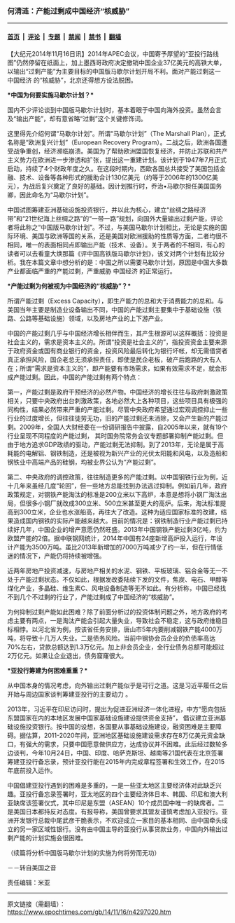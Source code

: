 ### 何清涟：产能过剩成中国经济“核威胁”

---

#### [首页](../../../..?n4297020) &nbsp;|&nbsp; [评论](../../../../../epoch-comment?n4297020) &nbsp;|&nbsp; [专题](../../../../../epoch-special?n4297020) &nbsp;|&nbsp; [禁闻](../../../../../epoch-news?n4297020) &nbsp;|&nbsp; [禁书](../../../../../books?n4297020) &nbsp;|&nbsp; [翻墙](https://github.com/gfw-breaker/nogfw/blob/master/README.md?n4297020)


<div class="post_content" id="artbody" itemprop="articleBody">
 <!-- article content begin -->
 <p>
  【大纪元2014年11月16日讯】2014年APEC会议，中国寄予厚望的“亚投行路线图”仍然停留在纸面上，加上墨西哥政府决定撤销中国企业37亿美元的高铁大单，以输出“过剩产能”为主要目标的中国版马歇尔计划开局不利。面对产能过剩这一
  <ok href="https://www.epochtimes.com/gb/tag/%E4%B8%AD%E5%9B%BD%E7%BB%8F%E6%B5%8E.html">
   中国经济
  </ok>
  的“核威胁”，北京还得想方设法脱困。
 </p>
 <p>
  <b>
   *中国为何要实施马歇尔计划？*
  </b>
 </p>
 <p>
  国内不少评论谈到中国版马歇尔计划时，基本着眼于中国向海外投资。虽然会言及“输出产能”，却有意省略“过剩”这个关键修饰词。
 </p>
 <p>
  这里得先介绍何谓“马歇尔计划”。所谓“马歇尔计划”（The Marshall Plan），正式名称是“欧洲复兴计划”（European Recovery Program）。二战之后，欧洲各国遭受战争重创，经济濒临崩溃。美国为了帮助欧洲盟国恢复经济，并防止苏联和共产主义势力在欧洲进一步渗透和扩张，提出这一重建计划。该计划于1947年7月正式启动，持续了4个财政年度之久。在这段时期内，西欧各国总共接受了美国包括金融、技术、设备等各种形式的援助合计130亿美元（约等于2006年的1300亿美元），为战后复兴奠定了良好的基础。因计划推行时，乔治•马歇尔担任美国国务卿，因此命名为“马歇尔计划”。
 </p>
 <p>
  中国试图筹建亚洲基础设施投资银行，并以此为核心，建立“丝绸之路经济带”和“21世纪海上丝绸之路”的“一带一路”规划，向国外大量输出过剩产能，评论者将此称之“中国版马歇尔计划”。不过，与美国马歇尔计划相比，无论是实施的国际环境、美国与欧洲等国的关系，还是美国对欧洲援助的性质等方面，二者均很不相同，唯一的表面相同点即输出产能（技术、设备）。关于两者的不相同，有心的读者可以去看童大焕那篇《评中国高铁版马歇尔计划》，该文对两个计划有比较分析。我在本篇文章中想分析的是：中国之所以需要马歇尔计划，原因是中国大多数产业都面临严重的产能过剩，严重威胁
  <ok href="https://www.epochtimes.com/gb/tag/%E4%B8%AD%E5%9B%BD%E7%BB%8F%E6%B5%8E.html">
   中国经济
  </ok>
  的正常运行。
 </p>
 <p>
  <b>
   *产能过剩为何被视为中国经济的“核威胁”？*
  </b>
 </p>
 <p>
  所谓产能过剩（Excess Capacity），即生产能力的总和大于消费能力的总和。与美国当年主要是制造业设备输出不同，中国的产能过剩主要集中于基础设施（铁路、公路等基础设施）领域，以及房地产业的上下游产业。
 </p>
 <p>
  中国的产能过剩几乎与中国经济增长相伴而生，其产生根源可以这样概括：投资是社会主义的，需求是资本主义的。所谓“投资是社会主义的”，指投资资金主要来源于政府资金或国有商业银行的资金，投资风险最后转化为银行坏帐，却无需借贷者真正承担风险，国企老总无须承担责任，即使是民企老板，破产后跑路的大有人在；所谓“需求是资本主义的”，即产能要有市场需求，如果有效需求不足，就会形成产能过剩。因此，中国的产能过剩有两个特点：
 </p>
 <p>
  第一，产能过剩是政府干预经济的必然产物。中国经济的增长往往与政府刺激政策相关，只要中央政府出台刺激政策，各地必然大上各种项目，这些项目具有极强的同构性，结果必然带来严重的产能过剩。尽管中央政府希望通过宏观调控抑止一些行业的过度增长，但往往徒劳无功，旧的产能过剩还未消除，又会产生新的产能过剩。2009年，全国人大财经委在一份调研报告中披露，自2005年以来，就有19个行业呈现不同程度的产能过剩， 其时国务院常务会议专题部署抑制产能过剩。但由于地方追求GDP政绩的驱动，产能过剩无法抑制。到了2013年，无论是属于高耗能的电解铝、钢铁制造，还是被视为新兴产业的光伏太阳能和风电，以及造船和钢铁业中高端产品的硅钢，均被业界公认为“产能过剩”。
 </p>
 <p>
  第二、中央政府的调控政策，往往制造更多的产能过剩。以中国钢铁行业为例，近十几年来虽经几度“轮回”，但一些地方总能找到办法逃过抑制。例如前几年，政府政策规定，对钢铁产能淘汰的标准是200立米以下高炉，本意是想将小钢厂淘汰出局，但很多小钢厂就改成300立米、500立米甚至更大的高炉。后来，淘汰标准提高到300立米，企业也水涨船高，再往大了改造。这种为适应国家标准的改建，结果造成国内钢铁的实际产能越来越大。目前的情况是：钢铁制造行业产能过剩已持续好几年，中国企业的增产意愿仍然旺盛。2013年中国钢铁产能过剩3亿吨，约为欧盟产能的2倍。据中联钢网统计，2014年中国有24座新增高炉投入运行，年设计产能为3500万吨。虽比2013年新增加的7000万吨减少了约一半，但在行情低迷的情况下，产能仍将持续被增强。
 </p>
 <p>
  近两年房地产投资减速，与房地产相关的水泥、钢铁、平板玻璃、铝合金等无一不处于产能过剩状态。不仅如此，根据发改委陆续下发的文件，焦炭、电石、甲醇等煤化产业，多晶硅、维生素C、风电设备制造等无不如此。有分析称，中国已经找不到几个不过剩的行业了，产能过剩成了中国经济的“核威胁”。
 </p>
 <p>
  为何抑制过剩产能如此困难？除了前面分析过的投资体制问题之外，地方政府的考虑主要有两点，一是淘汰产能会引起大量失业，导致社会不稳定，这与政府维稳目标相悖。以河北省为例，按该省任务安排，唐山市5年内要削减钢铁产能4000万吨，将导致十几万人失业。二是债务风险。当前中钢协会员企业的负债率高达70%左右，贷款总额达到1.3万亿元。加上非会员企业，全行业债务总额可能超过2万亿元。如果让企业退出，债务窟窿很大。
 </p>
 <p>
  <b>
   *亚投行筹建为何困难重重？*
  </b>
 </p>
 <p>
  从中国本身的情况考虑，向外输出过剩产能似乎是可行之道。这是习近平履任之后开始与周边国家谈判筹建亚投行的主要动力 。
 </p>
 <p>
  2013年，习近平在印尼访问时，提出为促进亚洲经济一体化进程，中方“愿向包括东盟国家在内的本地区发展中国家基础设施建设提供资金支持”， 倡议建立亚洲基础设施投资银行。按中国的设想，各国要从事基础设施建设，融资困难是主要障碍。据估算，2011-2020年间，亚洲地区基础设施建设需求存在8万亿美元资金缺口，有强大的需求，只要中国愿意做供应方，达成协议并不困难。此后经过数轮多边谈判，今年10月24日，中国、印度、哈萨克斯坦、越南等21国代表在北京签署筹建亚投行备忘录，预计亚投行能在2015年内完成章程签署和生效工作，在2015年底前投入运作。
 </p>
 <p>
  中国倡建亚投行遇到的困难是多重的，一是一些亚太地区主要经济体对此缺乏兴趣。亚投行备忘录签署时，亚太地区的四个主要经济体日本、韩国、印尼和澳大利亚缺席该签署仪式，其中印尼是东盟（ASEAN）10个成员国中唯一的缺席者。二是美国日本都持反对态度。有报导称，美国曾要求其盟友谨慎考虑加入亚投行。亚洲开发银行总裁中尾武彦干脆表示，不欢迎成立一家目的基本相同、由中国牵头成立的另一家区域性银行。没有由中国主导的亚投行从事贷款业务，中国向外输出过剩产能的计划实施会很困难。
 </p>
 <p>
  （续篇将分析中国版马歇尔计划的实施为何将劳而无功）
 </p>
 <p>
  －－转自美国之音
 </p>
 <p>
  责任编辑：米亚
 </p>
 <!-- article content end -->
 <div id="below_article_ad">
 </div>
</div>


---

原文链接（需翻墙）：https://www.epochtimes.com/gb/14/11/16/n4297020.htm
